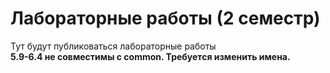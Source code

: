 # Лабораторные работы (2 семестр)
Тут будут публиковаться лабораторные работы
<br>
**5.9-6.4 не совместимы с common. Требуется изменить имена.**
